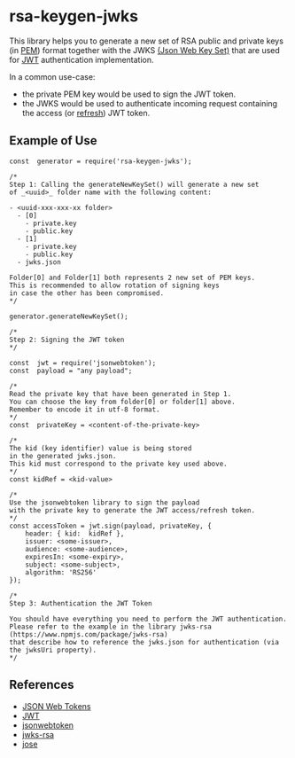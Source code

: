 # rsa-keygen-jwks

This library helps you to generate a new set of RSA public and private keys (in [PEM](https://knowledge.digicert.com/quovadis/ssl-certificates/ssl-general-topics/what-is-pem-format.html)) format together with the JWKS [(Json Web Key Set)](https://auth0.com/docs/secure/tokens/json-web-tokens/json-web-key-sets#:~:text=The%20JSON%20Web%20Key%20Set,using%20the%20RS256%20signing%20algorithm.) that are used for [JWT](https://jwt.io/) authentication implementation.

In a common use-case:

- the private PEM key would be used to sign the JWT token.
- the JWKS would be used to authenticate incoming request containing the access (or [refresh](https://auth0.com/blog/refresh-tokens-what-are-they-and-when-to-use-them/)) JWT token.

## Example of Use

```JS
const  generator = require('rsa-keygen-jwks');

/*
Step 1: Calling the generateNewKeySet() will generate a new set
of _<uuid>_ folder name with the following content:

- <uuid-xxx-xxx-xx folder>
  - [0]
    - private.key
    - public.key
  - [1]
    - private.key
    - public.key
  - jwks.json

Folder[0] and Folder[1] both represents 2 new set of PEM keys.
This is recommended to allow rotation of signing keys
in case the other has been compromised.
*/

generator.generateNewKeySet();

/*
Step 2: Signing the JWT token
*/

const  jwt = require('jsonwebtoken');
const  payload = "any payload";

/*
Read the private key that have been generated in Step 1.
You can choose the key from folder[0] or folder[1] above.
Remember to encode it in utf-8 format.
*/
const  privateKey = <content-of-the-private-key>

/*
The kid (key identifier) value is being stored
in the generated jwks.json.
This kid must correspond to the private key used above.
*/
const kidRef = <kid-value>

/*
Use the jsonwebtoken library to sign the payload
with the private key to generate the JWT access/refresh token.
*/
const accessToken = jwt.sign(payload, privateKey, {
	header: { kid:  kidRef },
	issuer: <some-issuer>,
	audience: <some-audience>,
	expiresIn: <some-expiry>,
	subject: <some-subject>,
	algorithm: 'RS256'
});

/*
Step 3: Authentication the JWT Token

You should have everything you need to perform the JWT authentication.
Please refer to the example in the library jwks-rsa (https://www.npmjs.com/package/jwks-rsa)
that describe how to reference the jwks.json for authentication (via the jwksUri property).
*/

```

## References

- [JSON Web Tokens](https://auth0.com/docs/secure/tokens/json-web-tokens)
- [JWT](https://jwt.io/)
- [jsonwebtoken](https://www.npmjs.com/package/jsonwebtoken)
- [jwks-rsa](https://www.npmjs.com/package/jwks-rsa)
- [jose](https://www.npmjs.com/package/jose)
